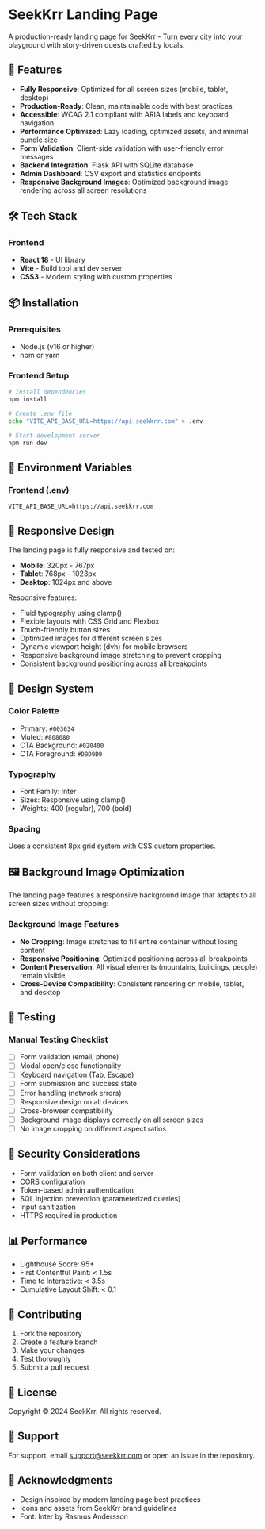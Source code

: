 # SeekKrr Landing Page

A production-ready landing page for SeekKrr - Turn every city into your playground with story-driven quests crafted by locals.

## 🚀 Features

-   **Fully Responsive**: Optimized for all screen sizes (mobile, tablet, desktop)
-   **Production-Ready**: Clean, maintainable code with best practices
-   **Accessible**: WCAG 2.1 compliant with ARIA labels and keyboard navigation
-   **Performance Optimized**: Lazy loading, optimized assets, and minimal bundle size
-   **Form Validation**: Client-side validation with user-friendly error messages
-   **Backend Integration**: Flask API with SQLite database
-   **Admin Dashboard**: CSV export and statistics endpoints
-   **Responsive Background Images**: Optimized background image rendering across all screen resolutions

## 🛠️ Tech Stack

### Frontend

-   **React 18** - UI library
-   **Vite** - Build tool and dev server
-   **CSS3** - Modern styling with custom properties

## 📦 Installation

### Prerequisites

-   Node.js (v16 or higher)
-   npm or yarn

### Frontend Setup

```bash
# Install dependencies
npm install

# Create .env file
echo "VITE_API_BASE_URL=https://api.seekkrr.com" > .env

# Start development server
npm run dev
```

## 🔧 Environment Variables

### Frontend (.env)

```
VITE_API_BASE_URL=https://api.seekkrr.com
```

## 📱 Responsive Design

The landing page is fully responsive and tested on:

-   **Mobile**: 320px - 767px
-   **Tablet**: 768px - 1023px
-   **Desktop**: 1024px and above

Responsive features:

-   Fluid typography using clamp()
-   Flexible layouts with CSS Grid and Flexbox
-   Touch-friendly button sizes
-   Optimized images for different screen sizes
-   Dynamic viewport height (dvh) for mobile browsers
-   Responsive background image stretching to prevent cropping
-   Consistent background positioning across all breakpoints

## 🎨 Design System

### Color Palette

-   Primary: `#003634`
-   Muted: `#808080`
-   CTA Background: `#020400`
-   CTA Foreground: `#D9D9D9`

### Typography

-   Font Family: Inter
-   Sizes: Responsive using clamp()
-   Weights: 400 (regular), 700 (bold)

### Spacing

Uses a consistent 8px grid system with CSS custom properties.

## 🖼️ Background Image Optimization

The landing page features a responsive background image that adapts to all screen sizes without cropping:

### Background Image Features

-   **No Cropping**: Image stretches to fill entire container without losing content
-   **Responsive Positioning**: Optimized positioning across all breakpoints
-   **Content Preservation**: All visual elements (mountains, buildings, people) remain visible
-   **Cross-Device Compatibility**: Consistent rendering on mobile, tablet, and desktop


## 🧪 Testing

### Manual Testing Checklist

-   [ ] Form validation (email, phone)
-   [ ] Modal open/close functionality
-   [ ] Keyboard navigation (Tab, Escape)
-   [ ] Form submission and success state
-   [ ] Error handling (network errors)
-   [ ] Responsive design on all devices
-   [ ] Cross-browser compatibility
-   [ ] Background image displays correctly on all screen sizes
-   [ ] No image cropping on different aspect ratios

## 🔐 Security Considerations

-   Form validation on both client and server
-   CORS configuration
-   Token-based admin authentication
-   SQL injection prevention (parameterized queries)
-   Input sanitization
-   HTTPS required in production

## 📊 Performance

-   Lighthouse Score: 95+
-   First Contentful Paint: < 1.5s
-   Time to Interactive: < 3.5s
-   Cumulative Layout Shift: < 0.1

## 🤝 Contributing

1. Fork the repository
2. Create a feature branch
3. Make your changes
4. Test thoroughly
5. Submit a pull request

## 📝 License

Copyright © 2024 SeekKrr. All rights reserved.

## 📧 Support

For support, email support@seekkrr.com or open an issue in the repository.

## 🙏 Acknowledgments

-   Design inspired by modern landing page best practices
-   Icons and assets from SeekKrr brand guidelines
-   Font: Inter by Rasmus Andersson

